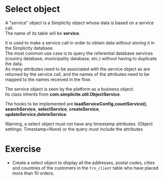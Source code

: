 Select object
====================

A "service" object is a Simplicity object whose data is based on a service call.   
The name of its table will be **service**.  

It is used to make a service call in order to obtain data without storing it in the Simplicity database.  
The most common use case is to query the referential database services (country database, municipality database, etc.) without having to duplicate the data.  
As many attributes need to be associated with the service object as are returned by the service call, and the names of the attributes need to be mapped to the names received in the flow.    

The service object is seen by the platform as a business object.  
Its class inherits from **com.simplicite.util.ObjectService**.  

The hooks to be implemented are **loadServiceConfig**,**countService()**, **searchService**, **selectService**, **createService**, **updateService**,**deleteService**.  

<div class="warning">Warning, a select object must not have any timestamp attributes. (Object settings: Timestamp=None) or the query must include the attributes</div>


Exercise
====================

- Create a select object to display all the addresses, postal codes, cities and countries of the customers in the `trn_client` table who have placed more than 10 orders.


